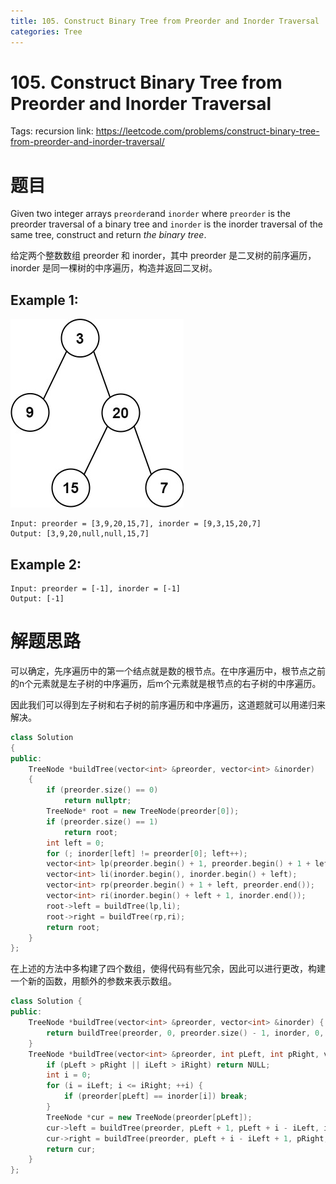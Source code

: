 ```yaml
---
title: 105. Construct Binary Tree from Preorder and Inorder Traversal
categories: Tree
---
```

# 105. Construct Binary Tree from Preorder and Inorder Traversal

Tags: recursion
link: https://leetcode.com/problems/construct-binary-tree-from-preorder-and-inorder-traversal/

# 题目

Given two integer arrays `preorder`and `inorder` where `preorder` is the preorder traversal of a binary tree and `inorder` is the inorder traversal of the same tree, construct and return *the binary tree*.

给定两个整数数组 preorder 和 inorder，其中 preorder 是二叉树的前序遍历，inorder 是同一棵树的中序遍历，构造并返回二叉树。

## **Example 1:**

![tree.jpg](105%20Construct%20Binary%20Tree%20from%20Preorder%20and%20Inorde%20755dd59072a743b1927c3fc440ece071/tree.jpg)

```
Input: preorder = [3,9,20,15,7], inorder = [9,3,15,20,7]
Output: [3,9,20,null,null,15,7]
```

## **Example 2:**

```
Input: preorder = [-1], inorder = [-1]
Output: [-1]
```

# 解题思路

可以确定，先序遍历中的第一个结点就是数的根节点。在中序遍历中，根节点之前的n个元素就是左子树的中序遍历，后m个元素就是根节点的右子树的中序遍历。

因此我们可以得到左子树和右子树的前序遍历和中序遍历，这道题就可以用递归来解决。

```cpp
class Solution
{
public:
    TreeNode *buildTree(vector<int> &preorder, vector<int> &inorder)
    {
        if (preorder.size() == 0)
            return nullptr;
        TreeNode* root = new TreeNode(preorder[0]);
        if (preorder.size() == 1)
            return root;
        int left = 0;
        for (; inorder[left] != preorder[0]; left++);
        vector<int> lp(preorder.begin() + 1, preorder.begin() + 1 + left);
        vector<int> li(inorder.begin(), inorder.begin() + left);
        vector<int> rp(preorder.begin() + 1 + left, preorder.end());
        vector<int> ri(inorder.begin() + left + 1, inorder.end());
        root->left = buildTree(lp,li);
        root->right = buildTree(rp,ri);
        return root;
    }
};
```

在上述的方法中多构建了四个数组，使得代码有些冗余，因此可以进行更改，构建一个新的函数，用额外的参数来表示数组。

```cpp
class Solution {
public:
    TreeNode *buildTree(vector<int> &preorder, vector<int> &inorder) {
        return buildTree(preorder, 0, preorder.size() - 1, inorder, 0, inorder.size() - 1);
    }
    TreeNode *buildTree(vector<int> &preorder, int pLeft, int pRight, vector<int> &inorder, int iLeft, int iRight) {
        if (pLeft > pRight || iLeft > iRight) return NULL;
        int i = 0;
        for (i = iLeft; i <= iRight; ++i) {
            if (preorder[pLeft] == inorder[i]) break;
        }
        TreeNode *cur = new TreeNode(preorder[pLeft]);
        cur->left = buildTree(preorder, pLeft + 1, pLeft + i - iLeft, inorder, iLeft, i - 1);
        cur->right = buildTree(preorder, pLeft + i - iLeft + 1, pRight, inorder, i + 1, iRight);
        return cur;
    }
};
```